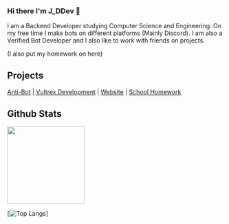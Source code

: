 ### Hi there I'm J_DDev 👋
I am a Backend Developer studying Computer Science and Engineering. On my free time I make bots on different platforms (Mainly Discord). I am also a Verified Bot Developer and I also like to work with friends on projects. 

(I also put my homework on here)


## Projects

[Anti-Bot](https://antibot.xyz) | [Vultrex Development](https://vultrex.dev) | [Website](https://jaydoesdev.com) | [School Homework](https://jdevelo.github.io/homework/) 

## Github Stats

<img height="180em" src="https://github-readme-stats.vercel.app/api?username=JayyDoesDev&show_icons=true&theme=dracula&hide_border=true&count_private=true&include_all_commits=true" />


[![Top Langs](https://github-readme-stats.vercel.app/api/top-langs/?username=JayyDoesDev&layout=compact)]







